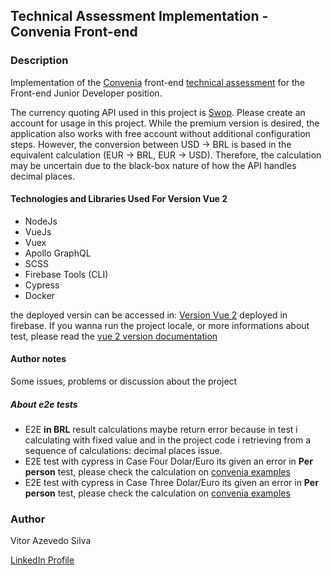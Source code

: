 ## Technical Assessment Implementation - Convenia Front-end

### Description

Implementation of the [Convenia](https://www.convenia.com.br/) front-end [technical assessment](challenger-description.md) for the Front-end Junior Developer position.

The currency quoting API used in this project is [Swop](https://swop.cx/).
Please create an account for usage in this project. While the premium version is desired, the application also works with free account without additional configuration steps.
However, the conversion between USD -> BRL is based in the equivalent calculation (EUR -> BRL, EUR -> USD).
Therefore, the calculation may be uncertain due to the black-box nature of how the API handles decimal places.

#### Technologies and Libraries Used For Version Vue 2

- NodeJs
- VueJs
- Vuex
- Apollo GraphQL
- SCSS
- Firebase Tools (CLI)
- Cypress
- Docker

the deployed versin can be accessed in: [Version Vue 2](https://convenia-challenger.web.app/) deployed in firebase. 
If you wanna run the project locale, or more informations about test, please read the [vue 2 version documentation](./letip/README.md)

#### Author notes
Some issues, problems or discussion about the project

##### About e2e tests

 - E2E **in BRL** result calculations maybe return error because in test i calculating with fixed value and in the project code i retrieving from a sequence of calculations: decimal places issue.
 - E2E test with cypress in Case Four Dolar/Euro its given an error in **Per person** test, please check the calculation on [convenia examples](challenger-description.md)
 - E2E test with cypress in Case Three Dolar/Euro its given an error in **Per person** test, please check the calculation on [convenia examples](challenger-description.md)


### Author

Vitor Azevedo Silva

[LinkedIn Profile](https://www.linkedin.com/in/vitor-azevedo-180999161/)
```
